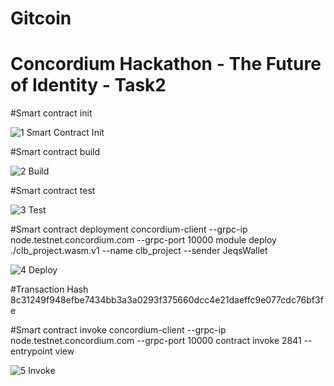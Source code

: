 # Gitcoin 
# Concordium Hackathon - The Future of Identity - Task2

#Smart contract init

![1  Smart Contract Init](https://user-images.githubusercontent.com/1850589/217968747-a3572eac-ef80-40ae-a3d6-fe270e78a8d5.png)



#Smart contract build

![2  Build](https://user-images.githubusercontent.com/1850589/217968749-cc0e3155-4a53-4997-9bec-b460b37ab64f.PNG)

#Smart contract test

![3  Test](https://user-images.githubusercontent.com/1850589/217968751-f8977042-ced2-4aa4-a42e-ff64122a3765.PNG)

#Smart contract deployment
concordium-client --grpc-ip node.testnet.concordium.com --grpc-port 10000 module deploy ./clb_project.wasm.v1 --name clb_project --sender JeqsWallet

![4  Deploy](https://user-images.githubusercontent.com/1850589/217968754-41f52b3a-32d7-44b0-ab66-a7a208762155.PNG)

#Transaction Hash
8c31249f948efbe7434bb3a3a0293f375660dcc4e21daeffc9e077cdc76bf3fe

#Smart contract invoke
concordium-client --grpc-ip node.testnet.concordium.com --grpc-port 10000 contract invoke 2841 --entrypoint view

![5  Invoke](https://user-images.githubusercontent.com/1850589/217968755-e0b5626c-80cc-40a2-a7b5-e64aae02af21.PNG)

